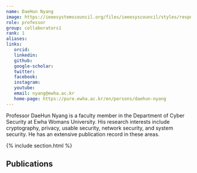 ```yaml
---
name: DaeHun Nyang
image: https://ieeesystemscouncil.org/files/ieeesyscouncil/styles/responsive_4_5_760w/public/images/contacts/DaeHun%2520Nyang.png?h=debf9062&itok=EGBiFwjk
role: professor
group: collaborators1
rank: 1
aliases:
links:
   orcid: 
   linkedin: 
   github: 
   google-scholar: 
   twitter: 
   facebook: 
   instagram: 
   youtube: 
   email: nyang@ewha.ac.kr
   home-page: https://pure.ewha.ac.kr/en/persons/daehun-nyang
---
```


Professor DaeHun Nyang is a faculty member in the Department of Cyber Security at Ewha Womans University. His research interests include cryptography, privacy, usable security, network security, and system security. He has an extensive publication record in these areas.

{% include section.html %}
## Publications
